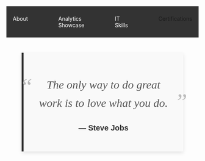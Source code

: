 <nav style="background-color: #333; padding: 10px;">
        <ul style="list-style-type: none; margin: 0; padding: 0; display: flex; justify-content: center;">
            <li style="margin: 0 20px;">
                <a href="#home" target="_blank" style="color: white; text-decoration: none; padding: 14px 20px; display: block;">About</a></li>
            <li style="margin: 0 20px;">
                <a href="https://mbhagwan.github.io/portfolio.html" target="_blank" style="color: white; text-decoration: none; padding: 14px 20px; display: block;">Analytics Showcase</a></li>
            <li style="margin: 0 20px;">
                <a href="#services" target="_blank" style="color: white; text-decoration: none; padding: 14px 20px; display: block;">IT Skills</a></li>
            <li style="margin: 0 20px;">
                <a href="https://mbhagwan.github.io/certified_skills.html" target="_blank" style="font-size: 20px color: white; text-decoration: none; padding: 14px 20px; display: block;">Certifications</a></li>
        </ul>
</nav>


<!-- Link to Google Fonts -->
<link href="https://fonts.googleapis.com/css2?family=Playfair+Display:ital@1&family=Raleway:wght@700&display=swap" rel="stylesheet">


<div style="background-color: #f9f9f9; padding: 30px; border-left: 5px solid #333; margin: 40px; max-width: 600px; box-shadow: 0px 4px 10px rgba(0, 0, 0, 0.1);">
        <!-- Quote with large symbols and elegant font -->
        <p style="font-family: 'Playfair Display', serif; font-size: 30px; font-style: italic; color: #555; text-align: center; line-height: 1.6; position: relative;">
            <span style="font-size: 60px; color: #bbb; position: absolute; left: -40px; top: -20px;">“</span>
            The only way to do great work is to love what you do.
            <span style="font-size: 60px; color: #bbb; position: absolute; right: -40px; bottom: -20px;">”</span>
        </p>
        <!-- Author Name with bold and different font -->
        <p style="font-family: 'Raleway', sans-serif; font-size: 20px; font-weight: bold; text-align: center; color: #333; margin-top: 20px;">
            — Steve Jobs
        </p>
</div>
